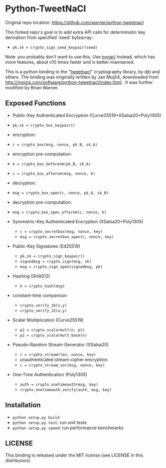 # Python-TweetNaCl
Original repo location: https://github.com/warner/python-tweetnacl

This forked repo's goal is to add extra API calls for deterministic key derivation from specified 'seed' bytearray: 
  * `pk,sk = crypto_sign_seed_keypair(seed)`


Note: you probably don't want to use this. Use [pynacl](https://github.com/pyca/pynacl) instead, which has more features, about x10 times faster and is better-maintained.

This is a python binding to the "[tweetnacl](http://tweetnacl.cr.yp.to/)" cryptography library, by djb and others. The binding was originally written by Jan Mojžíš, downloaded from http://mojzis.com/software/python-tweetnacl/index.html . It was further modified by Brian Warner.

## Exposed Functions

* Public-Key Authenticated Encryption (Curve25519+XSalsa20+Poly1305)

 * `pk,sk = crypto_box_keypair()`
 * encryption:
 * `c = crypto_box(msg, nonce, pk_B, sk_A)`
 * encryption pre-computation:
 * `k = crypto_box_beforenm(pk_B, sk_A)`
 * `c = crypto_box_afternm(msg, nonce, k)`
 * decryption:
 * `msg = crypto_box_open(c, nonce, pk_A, sk_B)`
 * decryption pre-computation:
 * `msg = crypto_box_open_afternm(c, nonce, k)`

* Symmetric-Key Authenticated Encryption (XSalsa20+Poly1305)

  * `c = crypto_secretbox(msg, nonce, key)`
  * `msg = crypto_secretbox_open(c, nonce, key)`

* Public-Key Signatures (Ed25519)

  * `pk,sk = crypto_sign_keypair()`
  * `signedmsg = crypto_sign(msg, sk)`
  * `msg = crypto_sign_open(signedmsg, pk)`

* Hashing (SHA512)

  * `h = crypto_hash(msg)`

* constant-time comparison

  * `crypto_verify_16(x,y)`
  * `crypto_verify_32(x,y)`

* Scalar Multiplication (Curve25519)

  * `p2 = crypto_scalarmult(n, p1)`
  * `p2 = crypto_scalarmult_base(n)`

* Pseudo-Random Stream Generator (XSalsa20)

  * `c = crypto_stream(len, nonce, key)`
  * unauthenticated stream-cipher encryption:
  * `c = crypto_stream_xor(msg, nonce, key)`

* One-Time Authentication (Poly1305)

  * `auth = crypto_onetimeauth(msg, key)`
  * `crypto_onetimeauth_verify(auth, msg, key)`

## Installation

* `python setup.py build`
* `python setup.py test`: run unit tests
* `python setup.py speed`: run performance benchmarks

## LICENSE

This binding is released under the MIT license (see LICENSE in this distribution).
